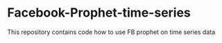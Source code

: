 # Facebook-Prophet-time-series
This repository contains code how to use FB prophet on time series data
